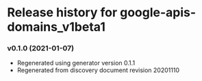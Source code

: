 # Release history for google-apis-domains_v1beta1

### v0.1.0 (2021-01-07)

* Regenerated using generator version 0.1.1
* Regenerated from discovery document revision 20201110


